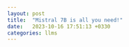 ```yaml
---
layout: post
title:  "Mistral 7B is all you need!"
date:   2023-10-16 17:51:13 +0330
categories: llms
---
```


